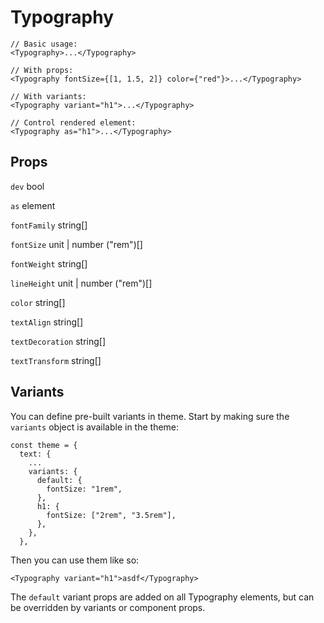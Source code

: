 # Typography

```
// Basic usage:
<Typography>...</Typography>

// With props:
<Typography fontSize={[1, 1.5, 2]} color={"red"}>...</Typography>

// With variants:
<Typography variant="h1">...</Typography>

// Control rendered element:
<Typography as="h1">...</Typography>

```

## Props

`dev` bool

`as` element

`fontFamily` string[]

`fontSize` unit | number ("rem")[]

`fontWeight` string[]

`lineHeight` unit | number ("rem")[]

`color` string[]

`textAlign` string[]

`textDecoration` string[]

`textTransform` string[]

## Variants

You can define pre-built variants in theme. Start by making sure the `variants` object is available in the theme:

```
const theme = {
  text: {
    ...
    variants: {
      default: {
        fontSize: "1rem",
      },
      h1: {
        fontSize: ["2rem", "3.5rem"],
      },
    },
  },
```

Then you can use them like so:

```
<Typography variant="h1">asdf</Typography>
```

The `default` variant props are added on all Typography elements, but can be overridden by variants or component props.
